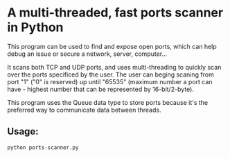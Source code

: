 # A multi-threaded, fast ports scanner in Python

This program can be used to find and expose open ports, which can help debug an issue or secure a network, server, computer...

It scans both TCP and UDP ports, and uses multi-threading to quickly scan over the ports specificed by the user. The user can beging scaning from port "1" ("0" is reserved) up until "65535" (maximum number a port can have - highest number that can be represented by 16-bit/2-byte).

This program uses the Queue data type to store ports because it's the preferred way to communicate data between threads.


## Usage:
```python ports-scanner.py```
